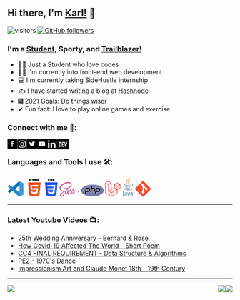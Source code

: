 ## Hi there, I'm [Karl!](https://www.facebook.com/karllouise08/) 🖤
![visitors](https://visitor-badge.laobi.icu/badge?page_id=Karllouise-code.Karllouise-code)
[![GitHub followers](https://img.shields.io/github/followers/Karllouise-code.svg?style=social&label=Follow)](https://github.com/Karllouise-code?tab=followers)
### I'm a [Student](https://laracasts.com/@Karl%20Louise%20Rito), Sporty, and [Trailblazer!](https://trailblazer.me/id/karllouise08)

- 👨‍🎓 Just a Student who love codes
- 🤹‍♂ I'm currently into front-end web development
- 💻 I'm currently taking SideHustle internship
- ✍️ I have started writing a blog at [Hashnode](https://hashnode.com/@kalowies)
- 🎆 2021 Goals: Do things wiser
- ✔ Fun fact: I love to play online games and exercise

### Connect with me 🔗:

[<img align="left" alt ="facebook" width="22px" src="https://github.com/Karllouise-code/Karllouise-code/blob/master/images/facebook.webp" />][facebook]
[<img align="left" alt ="instagram" width="22px" src="https://github.com/Karllouise-code/Karllouise-code/blob/master/images/instagram.png" />][instagram]
[<img align="left" alt ="twitter" width="22px" src="https://github.com/Karllouise-code/Karllouise-code/blob/master/images/twitter.png" />][twitter]
[<img align="left" alt ="youtube" width="22px" src="https://github.com/Karllouise-code/Karllouise-code/blob/master/images/youtube.png" />][youtube]
[<img align="left" alt ="linkedin" width="22px" src="https://github.com/Karllouise-code/Karllouise-code/blob/master/images/linkedin.jpg" />][linkedin]
[<img align="left" alt ="dev" width="28px" height="23px" src="https://github.com/Karllouise-code/Karllouise-code/blob/master/images/devlogo.png" />][dev]


<br />


### Languages and Tools I use 🛠️:
<code><img height="35" alt="Visual Studio Code" src="https://github.com/Karllouise-code/Karllouise-code/blob/master/images/vscode.svg"></code>
<code><img height="40" alt="html5" src="https://github.com/Karllouise-code/Karllouise-code/blob/master/images/html.png"></code>
<code><img height="40" alt="Css3" src="https://github.com/Karllouise-code/Karllouise-code/blob/master/images/css.png"></code>
<code><img height="33" alt="Sass" src="https://github.com/Karllouise-code/Karllouise-code/blob/master/images/sass.png"></code>
<code><img height="28" alt="Php" padding-top="35px" src="https://github.com/Karllouise-code/Karllouise-code/blob/master/images/php.png"></code>
<code><img height="35" alt="Laravel" src="https://github.com/Karllouise-code/Karllouise-code/blob/master/images/laravel.png"></code>
<code><img height="45" alt="Java" src="https://github.com/Karllouise-code/Karllouise-code/blob/master/images/java.svg"></code>
<code><img height="35" alt="Git" src="https://github.com/Karllouise-code/Karllouise-code/blob/master/images/git.png"></code>



---


### Latest Youtube Videos 📺:
<!-- YOUTUBE:START -->
- [25th Wedding Anniversary - Bernard & Rose](https://www.youtube.com/watch?v=7vRD7iq9P6M)
- [How Covid-19 Affected The World - Short Poem](https://www.youtube.com/watch?v=GH3-EzaBSl4)
- [CC4 FINAL REQUIREMENT - Data Structure & Algorithms](https://www.youtube.com/watch?v=jOtSyszfHlE)
- [PE2 - 1970's Dance](https://www.youtube.com/watch?v=OX-vlHwbYao)
- [Impressionism Art and Claude Monet 18th - 19th Century](https://www.youtube.com/watch?v=FUwIRRC-DCc)
<!-- YOUTUBE:END -->


---

<div display>
<a href="https://github.com/anuraghazra/github-readme-stats"> 
  <img align="right" src="https://github-readme-stats.vercel.app/api?username=Karllouise-code&show_icons=true&theme=github_dark" />
  <img align="left" src="https://github-readme-stats.vercel.app/api/top-langs/?username=Karllouise-code&theme=github_dark" />
  <img align="right" src="https://github-readme-stats.vercel.app/api/wakatime?username=kalowies_&theme=github_dark" />
</a>



[facebook]: https://www.facebook.com/karllouise08/
[instagram]: https://www.instagram.com/kalowies_/
[twitter]: https://twitter.com/karl_rito
[youtube]: https://www.youtube.com/channel/UCsCyEjwE565qKzbTfL2RC7Q/
[linkedin]: https://www.linkedin.com/in/karllouise08/
[hashnode]: https://hashnode.com/@kalowies
[dev]: https://dev.to/kalowies_/
